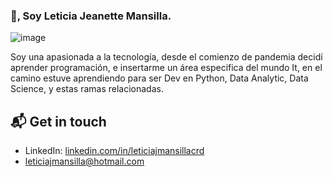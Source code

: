 ### 👋, Soy Leticia Jeanette Mansilla. 
![image](https://user-images.githubusercontent.com/80054717/148396661-b0d6874c-b35d-420c-b490-4fd13e32340f.png)

Soy una apasionada a la tecnología, desde el comienzo de pandemia decidí aprender programación, e insertarme un área especifica del mundo It, 
en el camino estuve aprendiendo para ser Dev en Python, Data Analytic, Data Science, y estas ramas relacionadas. 

## 📬 Get in touch

- LinkedIn: [linkedin.com/in/leticiajmansillacrd](https://www.linkedin.com/in/leticiajmansillacrd/)
- leticiajmansilla@hotmail.com



